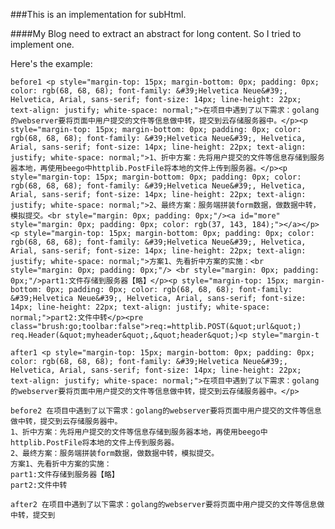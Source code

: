 ###This is an implementation for subHtml.

####My Blog need to extract an abstract for long content. So I tried to implement one.

Here's the example:

    before1 <p style="margin-top: 15px; margin-bottom: 0px; padding: 0px; color: rgb(68, 68, 68); font-family: &#39;Helvetica Neue&#39;, Helvetica, Arial, sans-serif; font-size: 14px; line-height: 22px; text-align: justify; white-space: normal;">在项目中遇到了以下需求：golang的webserver要将页面中用户提交的文件等信息做中转，提交到云存储服务器中。</p><p style="margin-top: 15px; margin-bottom: 0px; padding: 0px; color: rgb(68, 68, 68); font-family: &#39;Helvetica Neue&#39;, Helvetica, Arial, sans-serif; font-size: 14px; line-height: 22px; text-align: justify; white-space: normal;">1、折中方案：先将用户提交的文件等信息存储到服务器本地，再使用beego中httplib.PostFile将本地的文件上传到服务器。</p><p style="margin-top: 15px; margin-bottom: 0px; padding: 0px; color: rgb(68, 68, 68); font-family: &#39;Helvetica Neue&#39;, Helvetica, Arial, sans-serif; font-size: 14px; line-height: 22px; text-align: justify; white-space: normal;">2、最终方案：服务端拼装form数据，做数据中转，模拟提交。<br style="margin: 0px; padding: 0px;"/><a id="more" style="margin: 0px; padding: 0px; color: rgb(37, 143, 184);"></a></p><p style="margin-top: 15px; margin-bottom: 0px; padding: 0px; color: rgb(68, 68, 68); font-family: &#39;Helvetica Neue&#39;, Helvetica, Arial, sans-serif; font-size: 14px; line-height: 22px; text-align: justify; white-space: normal;">方案1、先看折中方案的实施：<br style="margin: 0px; padding: 0px;"/> <br style="margin: 0px; padding: 0px;"/>part1:文件存储到服务器【略】</p><p style="margin-top: 15px; margin-bottom: 0px; padding: 0px; color: rgb(68, 68, 68); font-family: &#39;Helvetica Neue&#39;, Helvetica, Arial, sans-serif; font-size: 14px; line-height: 22px; text-align: justify; white-space: normal;">part2:文件中转</p><pre class="brush:go;toolbar:false">req:=httplib.POST(&quot;url&quot;)
    req.Header(&quot;myheader&quot;,&quot;header&quot;)<p style="margin-t
    	
    after1 <p style="margin-top: 15px; margin-bottom: 0px; padding: 0px; color: rgb(68, 68, 68); font-family: &#39;Helvetica Neue&#39;, Helvetica, Arial, sans-serif; font-size: 14px; line-height: 22px; text-align: justify; white-space: normal;">在项目中遇到了以下需求：golang的webserver要将页面中用户提交的文件等信息做中转，提交到云存储服务器中。</p>
    
    before2 在项目中遇到了以下需求：golang的webserver要将页面中用户提交的文件等信息做中转，提交到云存储服务器中。
    1、折中方案：先将用户提交的文件等信息存储到服务器本地，再使用beego中httplib.PostFile将本地的文件上传到服务器。
    2、最终方案：服务端拼装form数据，做数据中转，模拟提交。
    方案1、先看折中方案的实施：
    part1:文件存储到服务器【略】
    part2:文件中转
    
    after2 在项目中遇到了以下需求：golang的webserver要将页面中用户提交的文件等信息做中转，提交到
    